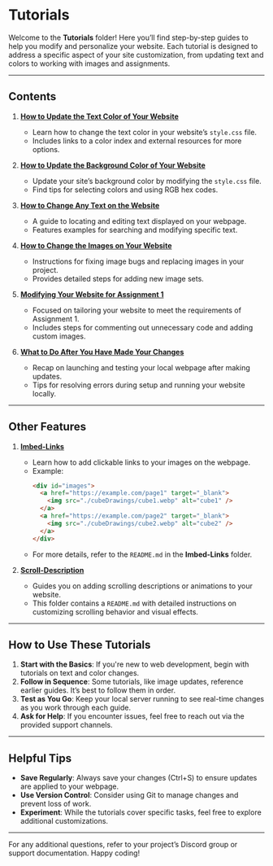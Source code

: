 # Tutorials

Welcome to the **Tutorials** folder! Here you’ll find step-by-step guides to help you modify and personalize your website. Each tutorial is designed to address a specific aspect of your site customization, from updating text and colors to working with images and assignments.

---

## **Contents**

1. **[How to Update the Text Color of Your Website](Pdf-Files/How%20to%20Update%20the%20Text%20Color%20of%20Your%20Website.pdf)**
   - Learn how to change the text color in your website’s `style.css` file.
   - Includes links to a color index and external resources for more options.

2. **[How to Update the Background Color of Your Website](Pdf-Files/How%20to%20Update%20the%20Background%20Color%20of%20Your%20Website.pdf)**
   - Update your site’s background color by modifying the `style.css` file.
   - Find tips for selecting colors and using RGB hex codes.

3. **[How to Change Any Text on the Website](Pdf-Files/How%20to%20Change%20any%20text%20on%20the%20Website.pdf)**
   - A guide to locating and editing text displayed on your webpage.
   - Features examples for searching and modifying specific text.

4. **[How to Change the Images on Your Website](Pdf-Files/How%20to%20Change%20the%20Images%20on%20your%20Website.pdf)**
   - Instructions for fixing image bugs and replacing images in your project.
   - Provides detailed steps for adding new image sets.

5. **[Modifying Your Website for Assignment 1](Pdf-Files/Modifying%20your%20Website%20for%20Assignment%201.pdf)**
   - Focused on tailoring your website to meet the requirements of Assignment 1.
   - Includes steps for commenting out unnecessary code and adding custom images.

6. **[What to Do After You Have Made Your Changes](Pdf-Files/What%20to%20do%20after%20you%20have%20made%20your%20changes.pdf)**
   - Recap on launching and testing your local webpage after making updates.
   - Tips for resolving errors during setup and running your website locally.

---

## **Other Features**

1. **[Imbed-Links](Imbed-Links/README.md)**
   - Learn how to add clickable links to your images on the webpage. 
   - Example:
     ```html
     <div id="images">
       <a href="https://example.com/page1" target="_blank">
         <img src="./cubeDrawings/cube1.webp" alt="cube1" />
       </a>
       <a href="https://example.com/page2" target="_blank">
         <img src="./cubeDrawings/cube2.webp" alt="cube2" />
       </a>
     </div>
     ```
   - For more details, refer to the `README.md` in the **Imbed-Links** folder.

2. **[Scroll-Description](Scroll-Description/README.md)**
   - Guides you on adding scrolling descriptions or animations to your website.
   - This folder contains a `README.md` with detailed instructions on customizing scrolling behavior and visual effects.

---

## **How to Use These Tutorials**

1. **Start with the Basics**: If you're new to web development, begin with tutorials on text and color changes.
2. **Follow in Sequence**: Some tutorials, like image updates, reference earlier guides. It’s best to follow them in order.
3. **Test as You Go**: Keep your local server running to see real-time changes as you work through each guide.
4. **Ask for Help**: If you encounter issues, feel free to reach out via the provided support channels.

---

## **Helpful Tips**

- **Save Regularly**: Always save your changes (Ctrl+S) to ensure updates are applied to your webpage.
- **Use Version Control**: Consider using Git to manage changes and prevent loss of work.
- **Experiment**: While the tutorials cover specific tasks, feel free to explore additional customizations.

---

For any additional questions, refer to your project’s Discord group or support documentation. Happy coding!
